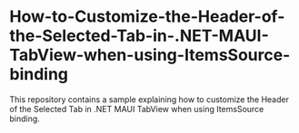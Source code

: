 # How-to-Customize-the-Header-of-the-Selected-Tab-in-.NET-MAUI-TabView-when-using-ItemsSource-binding
This repository contains a sample explaining how to customize the Header of the Selected Tab in .NET MAUI TabView when using ItemsSource binding.

